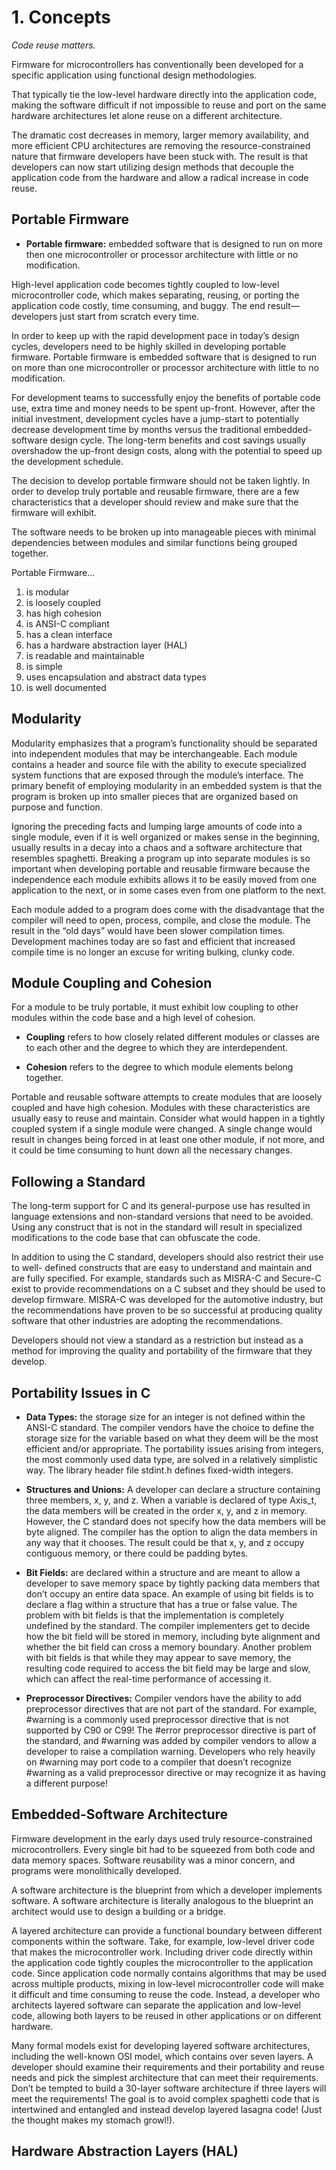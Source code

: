 # 1. Concepts

_Code reuse matters._

Firmware for microcontrollers has conventionally been developed for a specific
application using functional design methodologies.

That typically tie the low-level hardware directly into the application code,
making the software difficult if not impossible to reuse and port on the same hardware
architectures let alone reuse on a different architecture.

The dramatic cost decreases in memory, larger memory
availability, and more efficient CPU architectures are removing the resource-constrained
nature that firmware developers have been stuck with. The result is that developers
can now start utilizing design methods that decouple the application code from the
hardware and allow a radical increase in code reuse.

## Portable Firmware

- **Portable firmware:** embedded software that is designed to run on more then one
microcontroller or processor architecture with little or no modification.

High-level application code becomes tightly coupled
to low-level microcontroller code, which makes separating, reusing, or porting the
application code costly, time consuming, and buggy. The end result—developers just
start from scratch every time.

In order to keep up with the rapid development pace in today’s design cycles,
developers need to be highly skilled in developing portable firmware. Portable firmware
is embedded software that is designed to run on more than one microcontroller or
processor architecture with little to no modification.

For development teams to successfully enjoy the benefits of portable code use,
extra time and money needs to be spent up-front. However, after the initial investment,
development cycles have a jump-start to potentially decrease development time by
months versus the traditional embedded-software design cycle. The long-term benefits
and cost savings usually overshadow the up-front design costs, along with the potential
to speed up the development schedule.

The decision to develop portable firmware should not be taken lightly. In order
to develop truly portable and reusable firmware, there are a few characteristics that a
developer should review and make sure that the firmware will exhibit.

The software needs to be broken up into
manageable pieces with minimal dependencies between modules and similar functions
being grouped together.

Portable Firmware...

1. is modular
2. is loosely coupled
3. has high cohesion
4. is ANSI-C compliant
5. has a clean interface
6. has a hardware abstraction layer (HAL)
7. is readable and maintainable
8. is simple
9. uses encapsulation and abstract data types
10. is well documented

## Modularity

Modularity emphasizes that a program’s functionality should be separated into
independent modules that may be interchangeable. Each module contains a header
and source file with the ability to execute specialized system functions that are exposed
through the module’s interface. The primary benefit of employing modularity in an
embedded system is that the program is broken up into smaller pieces that are organized
based on purpose and function.

Ignoring the preceding facts and lumping large amounts of code into a single
module, even if it is well organized or makes sense in the beginning, usually results in
a decay into a chaos and a software architecture that resembles spaghetti. Breaking
a program up into separate modules is so important when developing portable and
reusable firmware because the independence each module exhibits allows it to be easily
moved from one application to the next, or in some cases even from one platform to the
next.

Each module added to a program does come with the disadvantage that the
compiler will need to open, process, compile, and close the module. The result in the
“old days” would have been slower compilation times. Development machines today
are so fast and efficient that increased compile time is no longer an excuse for writing
bulking, clunky code.

## Module Coupling and Cohesion

For a module to be truly
portable, it must exhibit low coupling to other modules within the code base and a high
level of cohesion.

- **Coupling** refers to how closely related different modules or classes are to each other and the
degree to which they are interdependent.

- **Cohesion** refers to the degree to which module elements belong together.

Portable and reusable software attempts to create modules that are loosely coupled
and have high cohesion. Modules with these characteristics are usually easy to reuse and
maintain. Consider what would happen in a tightly coupled system if a single module
were changed. A single change would result in changes being forced in at least one other
module, if not more, and it could be time consuming to hunt down all the necessary
changes.

## Following a Standard

The long-term support for C and its general-purpose use has resulted in language
extensions and non-standard versions that need to be avoided. Using any construct
that is not in the standard will result in specialized modifications to the code base that
can obfuscate the code.

In addition to using the C standard, developers should also restrict their use to well-­
defined constructs that are easy to understand and maintain and are fully specified. For
example, standards such as MISRA-C and Secure-C exist to provide recommendations
on a C subset and they should be used to develop firmware. MISRA-C was developed for
the automotive industry, but the recommendations have proven to be so successful at
producing quality software that other industries are adopting the recommendations.

Developers should not view a standard as a restriction but instead as a method for
improving the quality and portability of the firmware that they develop.

## Portability Issues in C

- **Data Types:** the storage size for an integer is not defined within the ANSI-C standard.
The compiler vendors have the choice to define the storage size for the variable based on
what they deem will be the most efficient and/or appropriate. The portability issues arising 
from integers, the most commonly used data type, are solved in a relatively simplistic way.
The library header file stdint.h defines fixed-width integers.

- **Structures and Unions:** A developer can declare a structure containing three members, x, y,
and z. When a variable is declared of type Axis_t, the data members will be created in the order
x, y, and z in memory. However, the C standard does not specify how the data members
will be byte aligned. The compiler has the option to align the data members in any way
that it chooses. The result could be that x, y, and z occupy contiguous memory, or there
could be padding bytes. 

- **Bit Fields:** are declared within a structure and are meant to allow a developer to save
memory space by tightly packing data members that don’t occupy an entire data space.
An example of using bit fields is to declare a flag within a structure that has a true or false
value. The problem with bit fields is that the implementation is completely undefined by
the standard. The compiler implementers get to decide how the bit field will be stored
in memory, including byte alignment and whether the bit field can cross a memory
boundary. Another problem with bit fields is that while they may appear to save
memory, the resulting code required to access the bit field may be large and slow, which
can affect the real-time performance of accessing it.

- **Preprocessor Directives:** Compiler vendors have the ability to add preprocessor 
directives that are not part of the standard. For example, #warning is a commonly used
preprocessor directive that is not supported by C90 or C99! The #error preprocessor directive
is part of the standard, and #warning was added by compiler vendors to allow a developer to
raise a compilation warning. Developers who rely heavily on #warning may port code to a
compiler that doesn’t recognize #warning as a valid preprocessor directive or may recognize
it as having a different purpose! 

## Embedded-Software Architecture

Firmware development in the early days used truly resource-constrained
microcontrollers. Every single bit had to be squeezed from both code and data memory
spaces. Software reusability was a minor concern, and programs were monolithically
developed.

A software architecture is the blueprint from which a developer implements software.
A software architecture is literally analogous to the blueprint an architect would
use to design a building or a bridge.

A layered architecture can provide a functional boundary between different
components within the software. Take, for example, low-level driver code that makes the
microcontroller work. Including driver code directly within the application code tightly
couples the microcontroller to the application code. Since application code normally
contains algorithms that may be used across multiple products, mixing in low-­level
microcontroller code will make it difficult and time consuming to reuse the code. Instead,
a developer who architects layered software can separate the application and low-level
code, allowing both layers to be reused in other applications or on different hardware.

Many formal models exist for developing layered software architectures, including
the well-known OSI model, which contains over seven layers. A developer should
examine their requirements and their portability and reuse needs and pick the simplest
architecture that can meet their requirements. Don’t be tempted to build a 30-layer
software architecture if three layers will meet the requirements! The goal is to avoid
complex spaghetti code that is intertwined and entangled and instead develop layered
lasagna code! (Just the thought makes my stomach growl!).

## Hardware Abstraction Layers (HAL)
